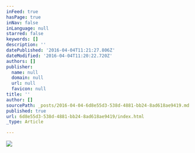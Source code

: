 ```yaml
---
inFeed: true
hasPage: true
inNav: false
inLanguage: null
starred: false
keywords: []
description: ''
datePublished: '2016-04-04T11:21:27.806Z'
dateModified: '2016-04-04T11:20:22.720Z'
authors: []
publisher:
  name: null
  domain: null
  url: null
  favicon: null
title: ''
author: []
sourcePath: _posts/2016-04-04-6d8e55d3-538d-4881-bb24-8ad618ae9419.md
published: true
url: 6d8e55d3-538d-4881-bb24-8ad618ae9419/index.html
_type: Article

---
```

![](https://the-grid-user-content.s3-us-west-2.amazonaws.com/04fe3681-b14b-449e-a6cb-73524b482c07.jpg)